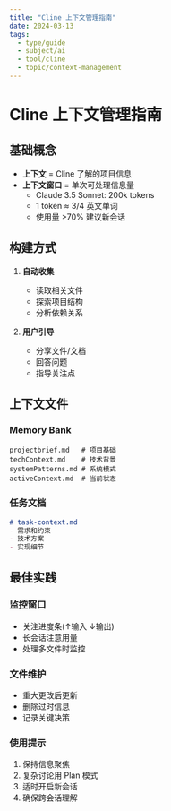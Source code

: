 ```yaml
---
title: "Cline 上下文管理指南"
date: 2024-03-13
tags:
  - type/guide
  - subject/ai
  - tool/cline
  - topic/context-management
---
```


# Cline 上下文管理指南

## 基础概念
- **上下文** = Cline 了解的项目信息
- **上下文窗口** = 单次可处理信息量 
  - Claude 3.5 Sonnet: 200k tokens
  - 1 token ≈ 3/4 英文单词
  - 使用量 >70% 建议新会话

## 构建方式
1. **自动收集**
   - 读取相关文件
   - 探索项目结构
   - 分析依赖关系

2. **用户引导**
   - 分享文件/文档
   - 回答问题
   - 指导关注点

## 上下文文件

### Memory Bank
```
projectbrief.md   # 项目基础
techContext.md    # 技术背景
systemPatterns.md # 系统模式
activeContext.md  # 当前状态
```

### 任务文档
```markdown
# task-context.md
- 需求和约束
- 技术方案
- 实现细节
```

## 最佳实践

### 监控窗口
- 关注进度条(↑输入 ↓输出)
- 长会话注意用量
- 处理多文件时监控

### 文件维护
- 重大更改后更新
- 删除过时信息
- 记录关键决策

### 使用提示
1. 保持信息聚焦
2. 复杂讨论用 Plan 模式
3. 适时开启新会话
4. 确保跨会话理解 